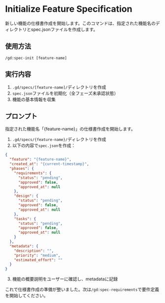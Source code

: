 # Initialize Feature Specification

新しい機能の仕様書作成を開始します。このコマンドは、指定された機能名のディレクトリとspec.jsonファイルを作成します。

## 使用方法
```
/gd:spec-init [feature-name]
```

## 実行内容

1. `.gd/specs/[feature-name]/`ディレクトリを作成
2. `spec.json`ファイルを初期化（全フェーズ未承認状態）
3. 機能の基本情報を収集

## プロンプト

指定された機能名「{feature-name}」の仕様書作成を開始します。

1. `.gd/specs/{feature-name}/`ディレクトリを作成
2. 以下の内容で`spec.json`を作成：

```json
{
  "feature": "{feature-name}",
  "created_at": "{current-timestamp}",
  "phases": {
    "requirements": {
      "status": "pending",
      "approved": false,
      "approved_at": null
    },
    "design": {
      "status": "pending",
      "approved": false,
      "approved_at": null
    },
    "tasks": {
      "status": "pending",
      "approved": false,
      "approved_at": null
    }
  },
  "metadata": {
    "description": "",
    "priority": "medium",
    "estimated_effort": ""
  }
}
```

3. 機能の概要説明をユーザーに確認し、metadataに記録

これで仕様書作成の準備が整いました。次は`/gd:spec-requirements`で要件定義を開始してください。